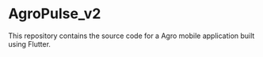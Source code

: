 # AgroPulse_v2
This repository contains the source code for a Agro mobile application built using Flutter. 
